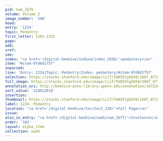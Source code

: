 ```yaml
---
pid: num_1676
volume: Volume 2
image_number: '248'
head:
entry: '1224'
topic: Pedantry
first_letter: 1201-1225
page:
add:
xref:
see:
index: "<a href='/digital-beehive/index4/index_2938/'>pedantery</a>"
item: "#item-9fd0d175f"
unparsed:
line: 'Entry: 1224|Topic: Pedantry|Index: pedantery|#item-9fd0d175f'
selection: https://stacks.stanford.edu/image/iiif/fm855tg5659/1607_0715/845,2018,2786,658/full/0/default.jpg
full_image: https://stacks.stanford.edu/image/iiif/fm855tg5659/1607_0715/full/full/0/default.jpg
annotation_uri: http://beehive-anno.library.upenn.edu/annotation/1672268158808
sort_value: '224812018'
insertion:
thumbnail: https://stacks.stanford.edu/image/iiif/fm855tg5659/1607_0715/845,2018,600,180/250,/0/default.jpg
label: 1224. Pedantry
location: "<a href='/digital-beehive/toc/toc2_238/'>Full Page</a>"
issue:
also_in_entry: "<a href='/digital-beehive/num5/num_1677/'>Insolence</a>"
order: '343'
layout: alpha_item
collection: num5
---
```

